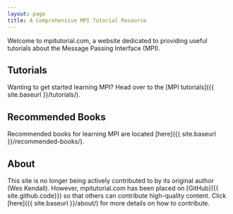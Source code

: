 ```yaml
---
layout: page
title: A Comprehensive MPI Tutorial Resource
---
```


Welcome to mpitutorial.com, a website dedicated to providing useful tutorials about the Message Passing Interface (MPI).

## Tutorials
Wanting to get started learning MPI? Head over to the [MPI tutorials]({{ site.baseurl }}/tutorials/).

## Recommended Books
Recommended books for learning MPI are located [here]({{ site.baseurl }}/recommended-books/).

## About
This site is no longer being actively contributed to by its original author (Wes Kendall). However, mpitutorial.com has been placed on [GitHub]({{ site.github.code}}) so that others can contribute high-quality content. Click [here]({{ site.baseurl }}/about/) for more details on how to contribute.
